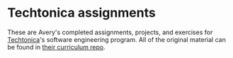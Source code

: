 # Techtonica assignments

These are Avery's completed assignments, projects, and exercises for [Techtonica](https://techtonica.org/)'s software engineering program. All of the original material can be found in [their curriculum repo](https://github.com/Techtonica/curriculum).

